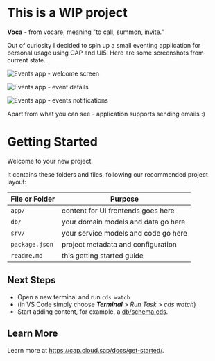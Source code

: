 # This is a WIP project

**Voca** - from vocare, meaning "to call, summon, invite."

Out of curiosity I decided to spin up a small eventing application for personal usage using CAP and UI5. 
Here are some screenshots from current state.

![Events app - welcome screen](./images/Events-main.png "Welcome screen")

![Events app - event details](./images/Events-details1.png "Event detail page")

![Events app - events notifications](./images/Events-details2.png "Event notifications")


Apart from what you can see - application supports sending emails :)

# Getting Started

Welcome to your new project.

It contains these folders and files, following our recommended project layout:

File or Folder | Purpose
---------|----------
`app/` | content for UI frontends goes here
`db/` | your domain models and data go here
`srv/` | your service models and code go here
`package.json` | project metadata and configuration
`readme.md` | this getting started guide


## Next Steps

- Open a new terminal and run `cds watch`
- (in VS Code simply choose _**Terminal** > Run Task > cds watch_)
- Start adding content, for example, a [db/schema.cds](db/schema.cds).


## Learn More

Learn more at https://cap.cloud.sap/docs/get-started/.
